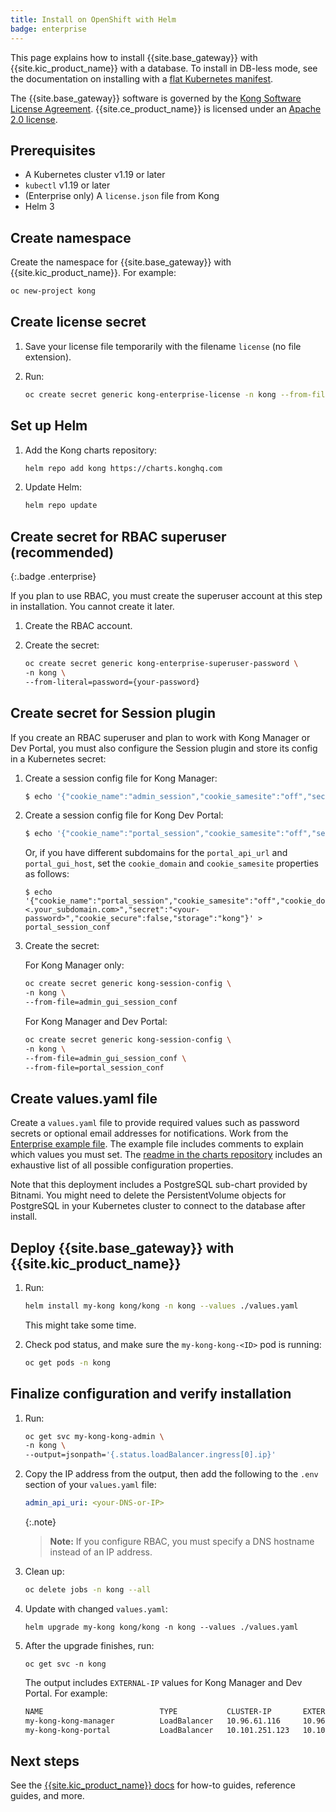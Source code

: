 ```yaml
---
title: Install on OpenShift with Helm
badge: enterprise
---
```


This page explains how to install {{site.base_gateway}} with {{site.kic_product_name}} with a database. To install in DB-less mode, see the documentation on installing with a [flat Kubernetes manifest](/gateway/{{page.release}}/install-and-run/kubernetes/).

The {{site.base_gateway}} software is governed by the
[Kong Software License Agreement](https://konghq.com/kongsoftwarelicense).
{{site.ce_product_name}} is licensed under an
[Apache 2.0 license](https://github.com/Kong/kong/blob/master/LICENSE).


## Prerequisites

- A Kubernetes cluster v1.19 or later
- `kubectl` v1.19 or later
- (Enterprise only) A `license.json` file from Kong
- Helm 3

## Create namespace

Create the namespace for {{site.base_gateway}} with {{site.kic_product_name}}. For example:

```sh
oc new-project kong
```

## Create license secret

1.  Save your license file temporarily with the filename `license` (no file extension).

1.  Run:

    ```sh
    oc create secret generic kong-enterprise-license -n kong --from-file=./license
    ```

## Set up Helm

1.  Add the Kong charts repository:

    ```sh
    helm repo add kong https://charts.konghq.com
    ```

1.  Update Helm:

    ```sh
    helm repo update
    ```

## Create secret for RBAC superuser (recommended)
{:.badge .enterprise}

If you plan to use RBAC, you must create the superuser account at this step in installation. You cannot create it later.

1.  Create the RBAC account.

1.  Create the secret:

    ```sh
    oc create secret generic kong-enterprise-superuser-password \
    -n kong \
    --from-literal=password={your-password}
    ```

## Create secret for Session plugin

If you create an RBAC superuser and plan to work with Kong Manager or Dev Portal, you must also configure the Session plugin and store its config in a Kubernetes secret:

1.  Create a session config file for Kong Manager:

    ```bash
    $ echo '{"cookie_name":"admin_session","cookie_samesite":"off","secret":"<your-password>","cookie_secure":false,"storage":"kong"}' > admin_gui_session_conf
    ```

1.  Create a session config file for Kong Dev Portal:

    ```bash
    $ echo '{"cookie_name":"portal_session","cookie_samesite":"off","secret":"<your-password>","cookie_secure":false,"storage":"kong"}' > portal_session_conf
    ```

    Or, if you have different subdomains for the `portal_api_url` and `portal_gui_host`, set the `cookie_domain`
    and `cookie_samesite` properties as follows:

    ```
    $ echo '{"cookie_name":"portal_session","cookie_samesite":"off","cookie_domain":"<.your_subdomain.com>","secret":"<your-password>","cookie_secure":false,"storage":"kong"}' > portal_session_conf
    ```

1.  Create the secret:

    For Kong Manager only:

    ```sh
    oc create secret generic kong-session-config \
    -n kong \
    --from-file=admin_gui_session_conf
    ```

    For Kong Manager and Dev Portal:

    ```sh
    oc create secret generic kong-session-config \
    -n kong \
    --from-file=admin_gui_session_conf \
    --from-file=portal_session_conf
    ```

## Create values.yaml file

Create a `values.yaml` file to provide required values such as password secrets or optional email addresses for notifications. Work from the [Enterprise example file](https://github.com/Kong/charts/blob/main/charts/kong/example-values/full-k4k8s-with-kong-enterprise.yaml). The example file includes comments to explain which values you must set. The [readme in the charts repository](https://github.com/Kong/charts/blob/main/charts/kong/README.md) includes an exhaustive list of all possible configuration properties.

Note that this deployment includes a PostgreSQL sub-chart provided by Bitnami. You might need to delete the PersistentVolume objects for PostgreSQL in your Kubernetes cluster to connect to the database after install.

## Deploy {{site.base_gateway}} with {{site.kic_product_name}}

1.  Run:

    ```sh
    helm install my-kong kong/kong -n kong --values ./values.yaml
    ```

    This might take some time.

1.  Check pod status, and make sure the `my-kong-kong-<ID>` pod is running:

    ```bash
    oc get pods -n kong
    ```

## Finalize configuration and verify installation

1.  Run:

    ```sh
    oc get svc my-kong-kong-admin \
    -n kong \
    --output=jsonpath='{.status.loadBalancer.ingress[0].ip}'
    ```

1.  Copy the IP address from the output, then add the following to the `.env` section of your `values.yaml` file:

    ```yaml
    admin_api_uri: <your-DNS-or-IP>
    ```

    {:.note}
    > **Note:** If you configure RBAC, you must specify a DNS hostname instead of an IP address.

1.  Clean up:

    ```sh
    oc delete jobs -n kong --all
    ```

1.  Update with changed `values.yaml`:

    ```
    helm upgrade my-kong kong/kong -n kong --values ./values.yaml
    ```

1.  After the upgrade finishes, run:

    ```
    oc get svc -n kong
    ```

    The output includes `EXTERNAL-IP` values for Kong Manager and Dev Portal. For example:

    ```sh
    NAME                          TYPE           CLUSTER-IP       EXTERNAL-IP     PORT(S)                            AGE
    my-kong-kong-manager          LoadBalancer   10.96.61.116     10.96.61.116    8002:31308/TCP,8445:32420/TCP      24m
    my-kong-kong-portal           LoadBalancer   10.101.251.123   10.101.251.123  8003:31609/TCP,8446:32002/TCP      24m
    ```

## Next steps

See the [{{site.kic_product_name}} docs](/kubernetes-ingress-controller/) for  how-to guides, reference guides, and more.
